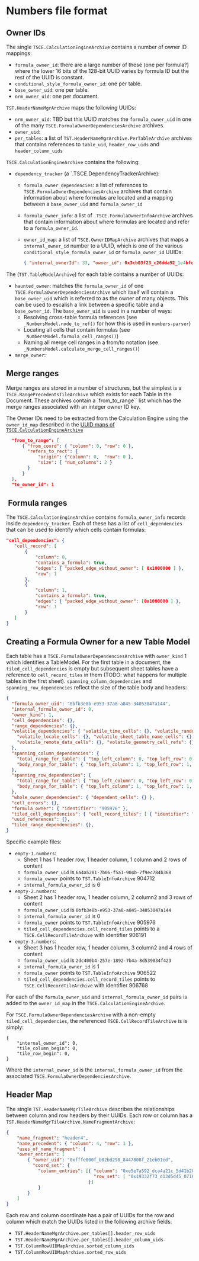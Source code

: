 # Numbers file format

## Owner IDs

The single `TSCE.CalculationEngineArchive` contains a number of owner ID mappings:

* `formula_owner_id`: there are a large number of these (one per formula?) where the lower 16 bits of the 128-bit UUID varies by formula ID but the rest of the UUID is constant.
* `conditional_style_formula_owner_id`: one per table.
* `base_owner_uid`: one per table.
* `nrm_owner_uid`: one per document.

`TST.HeaderNameMgrArchive` maps the following UUIDs:

* `nrm_owner_uid`: TBD but this UUID matches the `formula_owner_uid` in one of the many `TSCE.FormulaOwnerDependenciesArchive` archives.
* `owner_uid`:
* `per_tables`: a list of `TST.HeaderNameMgrArchive.PerTableArchive` archives that contains references to `table_uid`, `header_row_uids` and `header_column_uids`

`TSCE.CalculationEngineArchive` contains the following:

* `dependency_tracker` (a `.TSCE.DependencyTrackerArchive):
  * `formula_owner_dependencies`: a list of references to `TSCE.FormulaOwnerDependenciesArchive` archives that contain information about where formulas are located and a mapping between a `base_owner_uid` and `formula_owner_id`
  * `formula_owner_info`: a list of `.TSCE.FormulaOwnerInfoArchive` archives that contain information about where formulas are located and refer to a `formula_owner_id`.
  * `owner_id_map`: a list of `TSCE.OwnerIDMapArchive` archives that maps a `internal_owner_id` number to a UUID, which is one of the various `conditional_style_formula_owner_id` or `formula_owner_id` UUIDs:

    ```json
    { "internal_ownerId": 33, "owner_id": 0x3cb03f23_c26dda92_1e4bfcc0_8750e563 },
    ```

The (`TST.TableModelArchive`) for each table contains a number of UUIDs:

* `haunted_owner`: matches the `formula_owner_id` of one `TSCE.FormulaOwnerDependenciesArchive` which itself will contain a `base_owner_uid` which is referred to as the owner of many objects. This can be used to escalish a link between a specific table and a `base_owner_id`. The `base_owner_uid` is used in a number of ways:
  * Resolving cross-table formula references (see `_NumbersModel.node_to_ref()` for how this is used in `numbers-parser`)
  * Locating all cells that contain formulas (see `_NumbersModel.formula_cell_ranges()`)
  * Naming all merge cell ranges in a from/to notation (see `_NumbersModel.calculate_merge_cell_ranges()`)
* `merge_owner`:

## Merge ranges

Merge ranges are stored in a number of structures, but the simplest is a `TSCE.RangePrecedentsTileArchive` which exists for each Table in the Document. These archives contain a `from_to_range`` list which has the merge ranges associated with an integer owner ID key.

 The Owner IDs need to be extracted from the Calculation Engine using the `owner_id_map` described in the [UUID maps of `TSCE.CalculationEngineArchive`](#owner-ids)

``` json
  "from_to_range": [
      { "from_coord": { "column": 0, "row": 0 },
        "refers_to_rect": {
            "origin": {"column": 0,  "row": 0 },
            "size": { "num_columns": 2 }
        }
      }
  ],
  "to_owner_id": 1
```

##  Formula ranges

 The `TSCE.CalculationEngineArchive` contains `formula_owner_info` records inside `dependency_tracker`. Each of these has a list of  `cell_dependencies` that can be used to identify which cells contain formulas:

 ``` json
"cell_dependencies": {
    "cell_record": [
        {
            "column": 0,
            "contains_a_formula": true,
            "edges": { "packed_edge_without_owner": [ 0x1000000 ] },
            "row": 1
        },
        {
            "column": 1,
            "contains_a_formula": true,
            "edges": { "packed_edge_without_owner": [0x1000000 ] },
            "row": 1
        }
    ]
}
```

## Creating a Formula Owner for a new Table Model

Each table has a `TSCE.FormulaOwnerDependenciesArchive` with `owner_kind` 1 which identifies a TableModel. For the first table in a document, the `tiled_cell_dependencies` is empty but subsequent sheet tables have a reference to `cell_record_tiles` in them (TODO: what happens for multiple tables in the first sheet). `spanning_column_dependencies` and `spanning_row_dependencies` reflect the size of the table body and headers:

``` json
{
  "formula_owner_uid": "0bfb3e8b-e953-37a8-a845-34053047a144",
  "internal_formula_owner_id": 0,
  "owner_kind": 1,
  "cell_dependencies": {},
  "range_dependencies": {},
  "volatile_dependencies": { "volatile_time_cells": {}, "volatile_random_cells": {}, 
    "volatile_locale_cells": {}, "volatile_sheet_table_name_cells": {}, 
    "volatile_remote_data_cells": {}, "volatile_geometry_cell_refs": {}
  },
  "spanning_column_dependencies": {
    "total_range_for_table": { "top_left_column": 0, "top_left_row": 0, "bottom_right_column": 2, "bottom_right_row": 3 },
    "body_range_for_table": { "top_left_column": 1, "top_left_row": 1, "bottom_right_column": 2, "bottom_right_row": 3 }
  },
  "spanning_row_dependencies": {
    "total_range_for_table": { "top_left_column": 0, "top_left_row": 0, "bottom_right_column": 2, "bottom_right_row": 3 },
    "body_range_for_table": { "top_left_column": 1, "top_left_row": 1, "bottom_right_column": 2, "bottom_right_row": 3 }
  },
  "whole_owner_dependencies": { "dependent_cells": {} },
  "cell_errors": {},
  "formula_owner": { "identifier": "905976" },
  "tiled_cell_dependencies": { "cell_record_tiles": [ { "identifier": "906191" } ] },
  "uuid_references": {},
  "tiled_range_dependencies": {},
}
```

Specific example files:

* `empty-1.numbers`:
  * Sheet 1 has 1 header row, 1 header column, 1 column and 2 rows of content
  * `formula_owner_uid` is `6a4a5281-7b06-f5a1-904b-7f9ec784b368`
  * `formula_owner` points to `TST.TableInfoArchive` 904712
  * `internal_formula_owner_id` is 6
* `empty-2.numbers`:
  * Sheet 2 has 1 header row, 1 header column, 2 column2 and 3 rows of content
  * `formula_owner_uid` is `0bfb3e8b-e953-37a8-a845-34053047a144`
  * `internal_formula_owner_id` is 0
  * `formula_owner` points to `TST.TableInfoArchive` 905976
  * `tiled_cell_dependencies.cell_record_tiles` points to a `TSCE.CellRecordTileArchive` with identifier 906191
* `empty-3.numbers`:
  * Sheet 3 has 1 header row, 1 header column, 3 column2 and 4 rows of content
  * `formula_owner_uid` is `2dc400b4-257e-1892-7b4a-8d539034f423`
  * `internal_formula_owner_id` is 1
  * `formula_owner` points to `TST.TableInfoArchive` 906522
  * `tiled_cell_dependencies.cell_record_tiles` points to `TSCE.CellRecordTileArchive` with identifier 906768

For each of the `formula_owner_uid` and `internal_formula_owner_id` pairs is added to the `owner_id_map` in the `TSCE.CalculationEngineArchive`.

For `TSCE.FormulaOwnerDependenciesArchive` with a non-empty `tiled_cell_dependencies`, the referenced `TSCE.CellRecordTileArchive` is is simply:

``` json:
{
    "internal_owner_id": 0,
    "tile_column_begin": 0,
    "tile_row_begin": 0,
}
```

Where the `internal_owner_id` is the `internal_formula_owner_id` from the associated `TSCE.FormulaOwnerDependenciesArchive`.

## Header Map

The single `TST.HeaderNameMgrTileArchive` describes the relationships between column and row headers by their UUIDs. Each row or column has a `TST.HeaderNameMgrTileArchive.NameFragmentArchive`:

``` json
{    
    "name_fragment": "header4",
    "name_precedent": { "column": 4, "row": 1 },   
    "uses_of_name_fragment": {
    "owner_entries": [
        { "owner_uid": "0xfffe000f_b02bd298_8447808f_21eb01ed",
          "coord_set": {
            "column_entries": [{ "column": "0xe5e7a592_dca4a21c_5d41b28a_8aa852e2",
                                 "row_set": [ "0x19332f73_d13d5d45_07165d5b_9d909765" ]
                               }]
            } 
        }    
    ]    
}
```

Each row and column coordinate has a pair of UUIDs for the row and column which match the UUIDs listed in the following archive fields:

* `TST.HeaderNameMgrArchive.per_tables[].header_row_uids`
* `TST.HeaderNameMgrArchive.per_tables[].header_column_uids`
* `TST.ColumnRowUIDMapArchive.sorted_column_uids`
* `TST.ColumnRowUIDMapArchive.sorted_row_uids`
